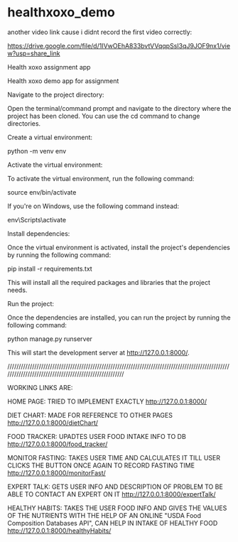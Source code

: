 # healthxoxo_demo

another video link cause i didnt record the first video correctly:

https://drive.google.com/file/d/1IVwOEhA833bvtVVqqpSsI3qJ9JOF9nx1/view?usp=share_link

Health xoxo assignment app

Health xoxo demo app for assignment

Navigate to the project directory:

Open the terminal/command prompt and navigate to the directory where the project has been cloned. You can use the cd command to change directories.

Create a virtual environment:

python -m venv env

Activate the virtual environment:

To activate the virtual environment, run the following command:

source env/bin/activate

If you're on Windows, use the following command instead:

env\Scripts\activate

Install dependencies:

Once the virtual environment is activated, install the project's dependencies by running the following command:

pip install -r requirements.txt

This will install all the required packages and libraries that the project needs.

Run the project:

Once the dependencies are installed, you can run the project by running the following command:

python manage.py runserver

This will start the development server at http://127.0.0.1:8000/.

///////////////////////////////////////////////////////////////////////////////////////////////////////////////////////////////////////////////////////

WORKING LINKS ARE:

HOME PAGE:
TRIED TO IMPLEMENT EXACTLY
http://127.0.0.1:8000/

DIET CHART:
MADE FOR REFERENCE TO OTHER PAGES
http://127.0.0.1:8000/dietChart/

FOOD TRACKER:
UPADTES USER FOOD INTAKE INFO TO DB
http://127.0.0.1:8000/food_tracker/

MONITOR FASTING:
TAKES USER TIME AND CALCULATES IT TILL USER CLICKS THE BUTTON ONCE AGAIN TO RECORD FASTING TIME
http://127.0.0.1:8000/monitorFast/

EXPERT TALK:
GETS USER INFO AND DESCRIPTION OF PROBLEM TO BE ABLE TO CONTACT AN EXPERT ON IT
http://127.0.0.1:8000/expertTalk/

HEALTHY HABITS:
TAKES THE USER FOOD INFO AND GIVES THE VALUES OF THE NUTRIENTS WITH THE HELP OF AN ONLINE "USDA Food Composition Databases API", CAN HELP IN INTAKE OF HEALTHY FOOD
http://127.0.0.1:8000/healthyHabits/
